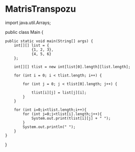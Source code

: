 # MatrisTranspozu

import java.util.Arrays;

public class Main {
    
    public static void main(String[] args) {
        int[][] list = {
                {1, 2, 3},
                {4, 5, 6}
        };

        int[][] tlist = new int[list[0].length][list.length];

        for (int i = 0; i < tlist.length; i++) {

            for (int j = 0; j < tlist[0].length; j++) {

                tlist[i][j] = list[j][i];
            }
        }

        for (int i=0;i<tlist.length;i++){
            for (int j=0;j<tlist[i].length;j++){
                System.out.print(tlist[i][j] + " ");
            }
            System.out.println(" ");
        }
    }
}
